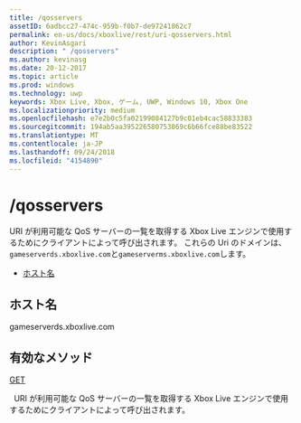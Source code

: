 ```yaml
---
title: /qosservers
assetID: 6adbcc27-474c-959b-f0b7-de97241862c7
permalink: en-us/docs/xboxlive/rest/uri-qosservers.html
author: KevinAsgari
description: " /qosservers"
ms.author: kevinasg
ms.date: 20-12-2017
ms.topic: article
ms.prod: windows
ms.technology: uwp
keywords: Xbox Live, Xbox, ゲーム, UWP, Windows 10, Xbox One
ms.localizationpriority: medium
ms.openlocfilehash: e7e2b0c5fa02199084127b9c01eb4cac58833383
ms.sourcegitcommit: 194ab5aa395226580753869c6b66fce88be83522
ms.translationtype: MT
ms.contentlocale: ja-JP
ms.lasthandoff: 09/24/2018
ms.locfileid: "4154890"
---
```

# <a name="qosservers"></a>/qosservers
URI が利用可能な QoS サーバーの一覧を取得する Xbox Live エンジンで使用するためにクライアントによって呼び出されます。 これらの Uri のドメインは、`gameserverds.xboxlive.com`と`gameserverms.xboxlive.com`します。
 
  * [ホスト名](#ID4EZ)
 
<a id="ID4EZ"></a>

 
## <a name="host-name"></a>ホスト名
 
gameserverds.xboxlive.com
  
<a id="ID4EDB"></a>

 
## <a name="valid-methods"></a>有効なメソッド

[GET](uri-qosservers-get.md)

&nbsp;&nbsp;URI が利用可能な QoS サーバーの一覧を取得する Xbox Live エンジンで使用するためにクライアントによって呼び出されます。
 